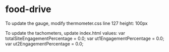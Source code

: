 # food-drive

To update the gauge, modify thermometer.css line 127
height: 100px

To update the tachometers, update index.html values:
var totalSiteEngagementPercentage = 0.0;
    var ut1EngagementPercentage = 0.0;
    var ut2EngagementPercentage = 0.0;






